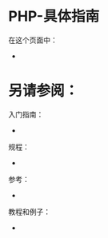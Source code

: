 # PHP-具体指南


在这个页面中：

* [](#)


## <span id=''></span>




# 另请参阅：

入门指南：

* [](/)

规程：

* [](/)

参考：

* [](/)

教程和例子：

* [](/)